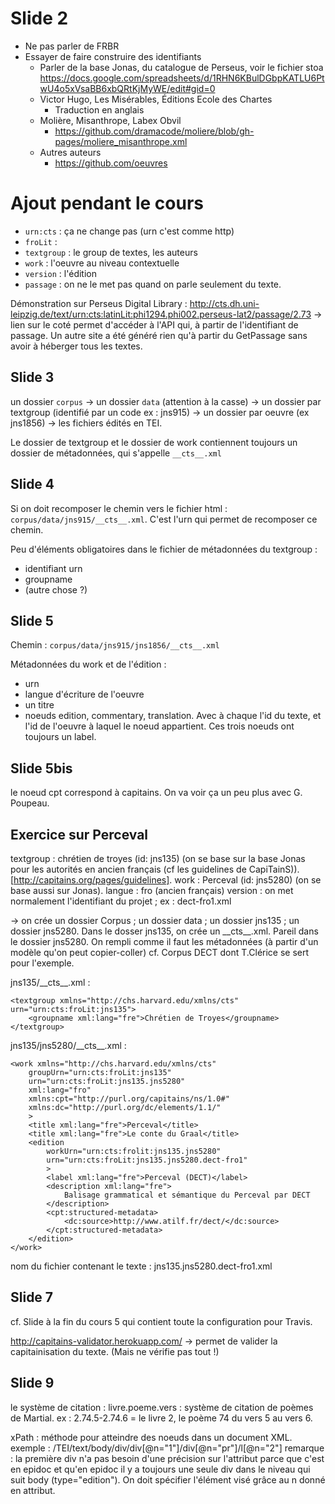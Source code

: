 # Slide 2

- Ne pas parler de FRBR
- Essayer de faire construire des identifiants
	- Parler de la base Jonas, du catalogue de Perseus, voir le fichier stoa https://docs.google.com/spreadsheets/d/1RHN6KBulDGbpKATLU6PtwU4o5xVsaBB6xbQRtKjMyWE/edit#gid=0
	- Victor Hugo, Les Misérables, Éditions Ecole des Chartes
		- Traduction en anglais
	- Molière, Misanthrope, Labex Obvil
		- https://github.com/dramacode/moliere/blob/gh-pages/moliere_misanthrope.xml
	- Autres auteurs
		- https://github.com/oeuvres


# Ajout pendant le cours
- `urn:cts` : ça ne change pas (urn c'est comme http)
- `froLit` :
- `textgroup` : le group de textes, les auteurs
- `work` : l'oeuvre au niveau contextuelle
- `version` : l'édition
- `passage` : on ne le met pas quand on parle seulement du texte.

Démonstration sur Perseus Digital Library : http://cts.dh.uni-leipzig.de/text/urn:cts:latinLit:phi1294.phi002.perseus-lat2/passage/2.73
-> lien sur le coté permet d'accéder à l'API qui, à partir de l'identifiant de passage. Un autre site a été généré rien qu'à partir du GetPassage sans avoir à héberger tous les textes.

## Slide 3
un dossier `corpus` -> un dossier `data` (attention à la casse) -> un dossier par textgroup (identifié par un code ex : jns915) -> un dossier par oeuvre (ex jns1856) -> les fichiers édités en TEI.

Le dossier de textgroup et le dossier de work contiennent toujours un dossier de métadonnées, qui s'appelle `__cts__.xml`

## Slide 4
Si on doit recomposer le chemin vers le fichier html :
`corpus/data/jns915/__cts__.xml`. C'est l'urn qui permet de recomposer ce chemin.

Peu d'éléments obligatoires dans le fichier de métadonnées du textgroup :
- identifiant urn
- groupname
- (autre chose ?)

## Slide 5
Chemin :
`corpus/data/jns915/jns1856/__cts__.xml`

Métadonnées du work et de l'édition :
- urn
- langue d'écriture de l'oeuvre
- un titre
- noeuds edition, commentary, translation. Avec à chaque l'id du texte, et l'id de l'oeuvre à laquel le noeud appartient. Ces trois noeuds ont toujours un label.

## Slide 5bis
le noeud cpt correspond à capitains. On va voir ça un peu plus avec G. Poupeau.

## Exercice sur Perceval
textgroup : chrétien de troyes (id: jns135) (on se base sur la base Jonas pour les autorités en ancien français (cf les guidelines de CapiTainS)). [http://capitains.org/pages/guidelines].
work : Perceval (id: jns5280) (on se base aussi sur Jonas).
langue : fro (ancien français)
version : on met normalement l'identifiant du projet ; ex : dect-fro1.xml

-> on crée un dossier Corpus ; un dossier data ; un dossier jns135 ; un dossier jns5280.
Dans le dosser jns135, on crée un \_\_cts\_\_.xml. Pareil dans le dossier jns5280. On rempli comme il faut les métadonnées (à partir d'un modèle qu'on peut copier-coller)
cf. Corpus DECT dont T.Clérice se sert pour l'exemple.

jns135/\_\_cts\_\_.xml :
```
<textgroup xmlns="http://chs.harvard.edu/xmlns/cts" urn="urn:cts:froLit:jns135">
    <groupname xml:lang="fre">Chrétien de Troyes</groupname>
</textgroup>
```
jns135/jns5280/\_\_cts\_\_.xml :
```
<work xmlns="http://chs.harvard.edu/xmlns/cts"
    groupUrn="urn:cts:froLit:jns135"
    urn="urn:cts:froLit:jns135.jns5280"
    xml:lang="fro"
    xmlns:cpt="http://purl.org/capitains/ns/1.0#"
    xmlns:dc="http://purl.org/dc/elements/1.1/"
    >
    <title xml:lang="fre">Perceval</title>
    <title xml:lang="fre">Le conte du Graal</title>
    <edition
        workUrn="urn:cts:frolit:jns135.jns5280"
        urn="urn:cts:froLit:jns135.jns5280.dect-fro1"
        >
        <label xml:lang="fre">Perceval (DECT)</label>
        <description xml:lang="fre">
            Balisage grammatical et sémantique du Perceval par DECT
        </description>
        <cpt:structured-metadata>
            <dc:source>http://www.atilf.fr/dect/</dc:source>
        </cpt:structured-metadata>
    </edition>
</work>
```

nom du fichier contenant le texte : jns135.jns5280.dect-fro1.xml

## Slide 7
cf. Slide à la fin du cours 5 qui contient toute la configuration pour Travis.

http://capitains-validator.herokuapp.com/ -> permet de valider la capitainisation du texte. (Mais ne vérifie pas tout !)

## Slide 9
le système de citation :
livre.poeme.vers : système de citation de poèmes de Martial. ex : 2.74.5-2.74.6 = le livre 2, le poème 74 du vers 5 au vers 6.

xPath : méthode pour atteindre des noeuds dans un document XML.
exemple : /TEI/text/body/div/div[@n="1"]/div[@n="pr"]/l[@n="2"]
remarque : la première div n'a pas besoin d'une précision sur l'attribut parce que c'est en epidoc et qu'en epidoc il y a toujours une seule div dans le niveau qui suit body (type="edition"). On doit spécifier l'élément visé grâce au n donné en attribut.
